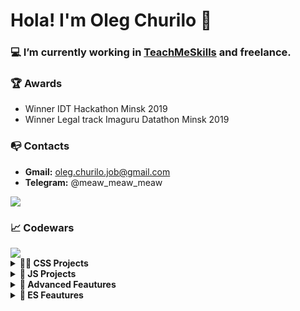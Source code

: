 # Hola! I'm Oleg Churilo 👋


### 💻 I’m currently working in [TeachMeSkills](https://teachmeskills.by/) and freelance.

### 🏆 Awards
+ Winner IDT Hackathon Minsk 2019
+ Winner Legal track Imaguru Datathon Minsk 2019

### 📭 Contacts 
- **Gmail:** oleg.churilo.job@gmail.com
- **Telegram:** @meaw_meaw_meaw

<img src='https://github-readme-stats.vercel.app/api?username=Oleg-Kolosov&&show_icons=true&hide_border=true'>

### 📈 Codewars
<img src='https://www.codewars.com/users/Oleg-Kolosov/badges/large'>


<details><summary><b>👨‍🎓 CSS Projects</b></summary>
  
  <ul>
    <li><a href="https://github.com/Oleg-Kolosov/Image-Zoom-Hover-Effect">Zoom hover effects</a></li>
    <li><a href="https://github.com/Oleg-Kolosov/TeachMeSkills-figure">Figures</a></li>
    <li><a href="https://github.com/Oleg-Kolosov/CSS-Responsive-CARD">Responsive card</a></li>
    <li><a href="https://github.com/Oleg-Kolosov/Golden-Canon-Grid-for-UI-Design">Golden canon grid for UI design</a></li>
    <li><a href="https://github.com/Oleg-Kolosov/CSS-Neumorphic-Login-Form-Design">Neumorphic login form design</a></li>
    <li><a href="https://github.com/Oleg-Kolosov/Card-Flip-Animation-using-HTML-and-CSS">Card flip animation</a></li>
    <li><a href="https://github.com/Oleg-Kolosov/CSS-Glowing-Gradient-Border-Effects">Glowing gradient border effects</a></li>
    <li><a href="https://github.com/Oleg-Kolosov/CSS3-Creative-Check-List-Custom-Checkbox-using-CSS">Check list with custom checkbox</a></li>
    <li><a href="https://github.com/Oleg-Kolosov/CSS-Custom-Checkbox-Day-Night-Mode">Custom checkbox day || nigth mode</a></li>
    <li><a href="https://github.com/Oleg-Kolosov/CSS-Only-Non-Rectangular-Header">Non rectangular header</a></li>
    <li><a href="https://github.com/Oleg-Kolosov/Page-Loading-Animation-using-CSS">Loading animation</a></li>
    <li><a href="https://github.com/Oleg-Kolosov/Awesome-Text-Animation-using-HTML-and-CSS">Awesome text animation</a></li>
    <li><a href="https://github.com/Oleg-Kolosov/CSS3-Glowing-Gradient-Loader-Ring-Animation-Effects">Gradient loader ring animation</a></li>
    <li><a href="https://github.com/Oleg-Kolosov/simple-gamburger">Simple gamburger menu</a></li>
    <li><a href="https://github.com/Oleg-Kolosov/easy-responsive-webpage">Easy responsive web page</a></li>
    <li><a href="https://github.com/Oleg-Kolosov/pure-css-tooltip/tree/master">Pure CSS tooltip</a></li>
    <li><a href="https://github.com/Oleg-Kolosov/landing-tailwind">Landing page with Tailwind</a></li>
  </ul>
</details>

<details><summary><b>🔮 JS Projects</b></summary>
  
  <ul>
    <li><a href="https://github.com/Oleg-Kolosov/click-counter">Click counter</a></li>
    <li><a href="https://github.com/Oleg-Kolosov/MVC_ToDo">MVC Todo App</a></li>
    <li><a href="https://github.com/Oleg-Kolosov/Color_flipper">Color Flipper</a></li>
    <li><a href="https://github.com/Oleg-Kolosov/Calculator_ES6">Calculator ES6</a></li>
    <li><a href="https://github.com/Oleg-Kolosov/Lorem_generator">Lorem Hipster generator</a></li>
    <li><a href="https://github.com/Oleg-Kolosov/Responsive_slider">Responsive slider</a></li>
    <li><a href="https://github.com/Oleg-Kolosov/Custom_Progress_Bar">Custom progress bar</a></li>
    <li><a href="https://github.com/Oleg-Kolosov/Custom_multi-select">Custom multi select</a></li>
    <li><a href="https://github.com/Oleg-Kolosov/simple-timer">Simple timer</a></li>
    <li><a href="https://github.com/Oleg-Kolosov/Blurry_loading/tree/master">Blurry Loading...</a></li>
    <li><a href="https://github.com/Oleg-Kolosov/Temperature-converter/tree/master">Temperature converter</a></li>
    <li><a href="https://github.com/Oleg-Kolosov/Toggle-theme/tree/master">Toggle theme</a></li>
    <li><a href="https://github.com/Oleg-Kolosov/TIPS-calculator/tree/master">Tips Calculator</a></li>
    
  </ul>
</details>

<details><summary><b>💎 Advanced Feautures</b></summary>
  
  <ul>
    <li><a href="https://github.com/Oleg-Kolosov/fun-with-custom-tags-and-shadow-DOM-Experimantal-">Web components and shadow DOM</a></li>
  </ul>
</details>

<details><summary><b>🚀  ES Feautures</b></summary>
  
  <ul>
    <li><a href="https://github.com/Oleg-Kolosov/ES_10">ES 10</a></li>
    <li><a href="https://github.com/Oleg-Kolosov/ES_11">ES 11</a></li>
    <li><a href="https://github.com/Oleg-Kolosov/ES_12">ES 12</a></li>
  </ul>
</details>
